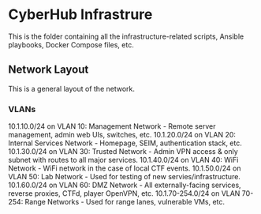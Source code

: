 # CyberHub Infrastrure
This is the folder containing all the infrastructure-related scripts, Ansible playbooks, Docker Compose files, etc.

## Network Layout
This is a general layout of the network.

### VLANs
10.1.10.0/24 on VLAN 10: Management Network - Remote server management, admin web UIs, switches, etc.
10.1.20.0/24 on VLAN 20: Internal Services Network - Homepage, SEIM, authentication stack, etc.
10.1.30.0/24 on VLAN 30: Trusted Network - Admin VPN access & only subnet with routes to all major services.
10.1.40.0/24 on VLAN 40: WiFi Network - WiFi network in the case of local CTF events.
10.1.50.0/24 on VLAN 50: Lab Network - Used for testing of new servies/infrastructure.
10.1.60.0/24 on VLAN 60: DMZ Network - All externally-facing services, reverse proxies, CTFd, player OpenVPN, etc.
10.1.70-254.0/24 on VLAN 70-254: Range Networks - Used for range lanes, vulnerable VMs, etc.
